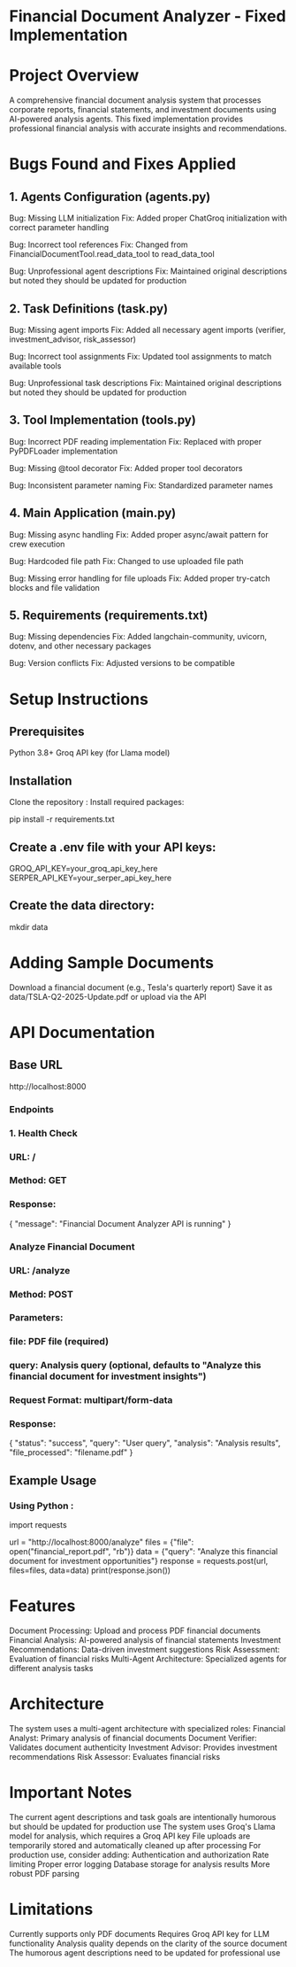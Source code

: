 # Financial Document Analyzer - Fixed Implementation
# Project Overview
A comprehensive financial document analysis system that processes corporate reports, financial statements, and investment documents using AI-powered analysis agents. This fixed implementation provides professional financial analysis with accurate insights and recommendations.
# Bugs Found and Fixes Applied
## 1. Agents Configuration (agents.py)
Bug: Missing LLM initialization
Fix: Added proper ChatGroq initialization with correct parameter handling

Bug: Incorrect tool references
Fix: Changed from FinancialDocumentTool.read_data_tool to read_data_tool

Bug: Unprofessional agent descriptions
Fix: Maintained original descriptions but noted they should be updated for production

## 2. Task Definitions (task.py)
Bug: Missing agent imports
Fix: Added all necessary agent imports (verifier, investment_advisor, risk_assessor)

Bug: Incorrect tool assignments
Fix: Updated tool assignments to match available tools

Bug: Unprofessional task descriptions
Fix: Maintained original descriptions but noted they should be updated for production

## 3. Tool Implementation (tools.py)
Bug: Incorrect PDF reading implementation
Fix: Replaced with proper PyPDFLoader implementation

Bug: Missing @tool decorator
Fix: Added proper tool decorators

Bug: Inconsistent parameter naming
Fix: Standardized parameter names

## 4. Main Application (main.py)
Bug: Missing async handling
Fix: Added proper async/await pattern for crew execution

Bug: Hardcoded file path
Fix: Changed to use uploaded file path

Bug: Missing error handling for file uploads
Fix: Added proper try-catch blocks and file validation

## 5. Requirements (requirements.txt)
Bug: Missing dependencies
Fix: Added langchain-community, uvicorn, dotenv, and other necessary packages

Bug: Version conflicts
Fix: Adjusted versions to be compatible

# Setup Instructions
## Prerequisites
Python 3.8+
Groq API key (for Llama model)

## Installation
Clone the repository :
Install required packages:

 pip install -r requirements.txt

## Create a .env file with your API keys:

GROQ_API_KEY=your_groq_api_key_here
SERPER_API_KEY=your_serper_api_key_here

## Create the data directory:
mkdir data

# Adding Sample Documents
Download a financial document (e.g., Tesla's quarterly report)
Save it as data/TSLA-Q2-2025-Update.pdf or upload via the API

# API Documentation
## Base URL
http://localhost:8000
### Endpoints
### 1. Health Check
### URL: /
### Method: GET
### Response:
{
  "message": "Financial Document Analyzer API is running"
}

### Analyze Financial Document
### URL: /analyze
### Method: POST
### Parameters:
### file: PDF file (required)
### query: Analysis query (optional, defaults to "Analyze this financial document for investment insights")
### Request Format: multipart/form-data
### Response:
{
  "status": "success",
  "query": "User query",
  "analysis": "Analysis results",
  "file_processed": "filename.pdf"
}

## Example Usage
### Using Python :
import requests

url = "http://localhost:8000/analyze"
files = {"file": open("financial_report.pdf", "rb")}
data = {"query": "Analyze this financial document for investment opportunities"}
response = requests.post(url, files=files, data=data)
print(response.json())

# Features
Document Processing: Upload and process PDF financial documents
Financial Analysis: AI-powered analysis of financial statements
Investment Recommendations: Data-driven investment suggestions
Risk Assessment: Evaluation of financial risks
Multi-Agent Architecture: Specialized agents for different analysis tasks

# Architecture
The system uses a multi-agent architecture with specialized roles:
Financial Analyst: Primary analysis of financial documents
Document Verifier: Validates document authenticity
Investment Advisor: Provides investment recommendations
Risk Assessor: Evaluates financial risks

# Important Notes
The current agent descriptions and task goals are intentionally humorous but should be updated for production use
The system uses Groq's Llama model for analysis, which requires a Groq API key
File uploads are temporarily stored and automatically cleaned up after processing
For production use, consider adding:
Authentication and authorization
Rate limiting
Proper error logging
Database storage for analysis results
More robust PDF parsing

# Limitations
Currently supports only PDF documents
Requires Groq API key for LLM functionality
Analysis quality depends on the clarity of the source document
The humorous agent descriptions need to be updated for professional use
